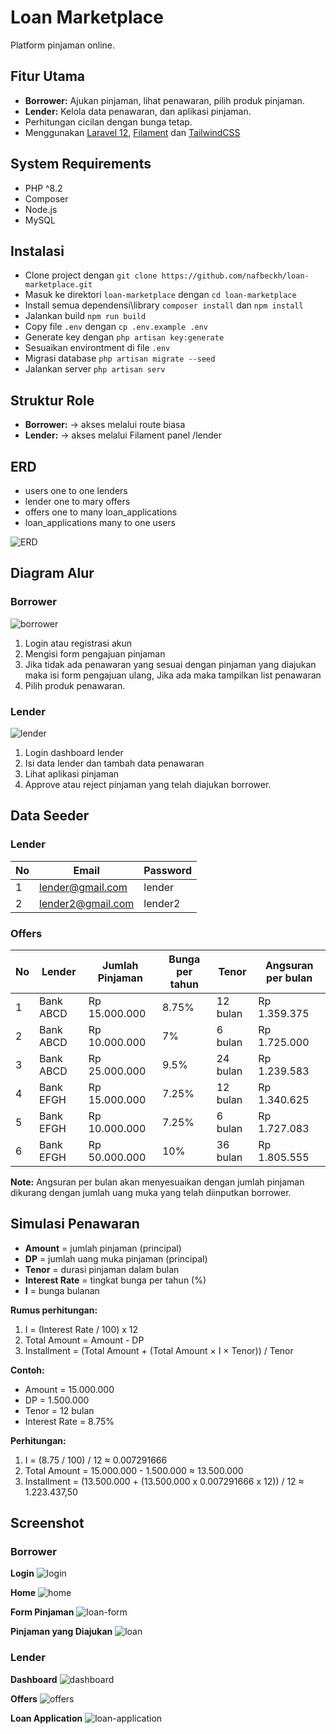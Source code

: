 # Loan Marketplace
Platform pinjaman online.

## Fitur Utama
- **Borrower:** Ajukan pinjaman, lihat penawaran, pilih produk pinjaman.
- **Lender:** Kelola data penawaran, dan aplikasi pinjaman.
- Perhitungan cicilan dengan bunga tetap.
- Menggunakan <a href="https://laravel.com/docs/12.x/releases">Laravel 12</a>, <a href="https://filamentphp.com/">Filament</a> dan <a href="https://tailwindcss.com/">TailwindCSS</a>

## System Requirements
- PHP ^8.2
- Composer
- Node.js
- MySQL

## Instalasi
- Clone project dengan `git clone https://github.com/nafbeckh/loan-marketplace.git`
- Masuk ke direktori `loan-marketplace` dengan `cd loan-marketplace`
- Install semua dependensi\library `composer install` dan `npm install`
- Jalankan build `npm run build`
- Copy file `.env` dengan `cp .env.example .env`
- Generate key dengan `php artisan key:generate`
- Sesuaikan environtment di file `.env`
- Migrasi database `php artisan migrate --seed`
- Jalankan server `php artisan serv`

## Struktur Role
- **Borrower:** → akses melalui route biasa
- **Lender:** → akses melalui Filament panel /lender

## ERD
- users one to one lenders
- lender one to mary offers
- offers one to many loan_applications
- loan_applications many to one users

![ERD](docs/ERD.png)

## Diagram Alur
### Borrower
![borrower](docs/diagram-borrower.png)

1. Login atau registrasi akun
2. Mengisi form pengajuan pinjaman
3. Jika tidak ada penawaran yang sesuai dengan pinjaman yang diajukan maka isi form pengajuan ulang, Jika ada maka tampilkan list penawaran
4. Pilih produk penawaran.

### Lender
![lender](docs/diagram-lender.png)
1. Login dashboard lender
2. Isi data lender dan tambah data penawaran
3. Lihat aplikasi pinjaman
4. Approve atau reject pinjaman yang telah diajukan borrower. 

## Data Seeder
### Lender
| No | Email             | Password | 
|----|-------------------|----------|
| 1  | lender@gmail.com  | lender   |
| 2  | lender2@gmail.com | lender2  |

### Offers
| No | Lender    | Jumlah Pinjaman | Bunga per tahun | Tenor    | Angsuran per bulan |
|----|-----------|-----------------|-----------------|----------|--------------------|
| 1  | Bank ABCD |   Rp 15.000.000 | 8.75%           | 12 bulan |       Rp 1.359.375 |
| 2  | Bank ABCD |   Rp 10.000.000 | 7%              | 6 bulan  |       Rp 1.725.000 |
| 3  | Bank ABCD |   Rp 25.000.000 | 9.5%            | 24 bulan |       Rp 1.239.583 |
| 4  | Bank EFGH |   Rp 15.000.000 | 7.25%           | 12 bulan |       Rp 1.340.625 |
| 5  | Bank EFGH |   Rp 10.000.000 | 7.25%           | 6 bulan  |       Rp 1.727.083 |
| 6  | Bank EFGH |   Rp 50.000.000 | 10%             | 36 bulan |       Rp 1.805.555 |

**Note:** Angsuran per bulan akan menyesuaikan dengan jumlah pinjaman dikurang dengan jumlah uang muka yang telah diinputkan borrower.

## Simulasi Penawaran
- **Amount** = jumlah pinjaman (principal)
- **DP** = jumlah uang muka pinjaman (principal)
- **Tenor** = durasi pinjaman dalam bulan
- **Interest Rate** = tingkat bunga per tahun (%)
- **I** = bunga bulanan

**Rumus perhitungan:**

1. I = (Interest Rate / 100) x 12
2. Total Amount = Amount - DP
3. Installment = (Total Amount + (Total Amount × I × Tenor)) / Tenor

**Contoh:**

- Amount = 15.000.000
- DP = 1.500.000
- Tenor = 12 bulan
- Interest Rate = 8.75%

**Perhitungan:**
1. I = (8.75 / 100) / 12 ≈ 0.007291666
2. Total Amount = 15.000.000 - 1.500.000 ≈ 13.500.000
3. Installment = (13.500.000 + (13.500.000 x 0.007291666 x 12)) / 12 ≈ 1.223.437,50

## Screenshot
### Borrower
**Login**
![login](docs/login.png)

**Home**
![home](docs/home.png)

**Form Pinjaman**
![loan-form](docs/loan-form.png)

**Pinjaman yang Diajukan**
![loan](docs/loan.png)

### Lender
**Dashboard**
![dashboard](docs/dashboard.png)

**Offers**
![offers](docs/offers.png)

**Loan Application**
![loan-application](docs/loan-application.png)
